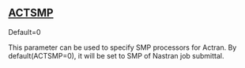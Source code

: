 ## [ACTSMP](https://help.hexagonmi.com/bundle/MSC_Nastran_2022.4/page/Nastran_Combined_Book/qrg/parameters/TOC.ACTSMP.xhtml)

Default=0

This parameter can be used to specify SMP processors for Actran. By default(ACTSMP=0), it will be set to SMP of Nastran job submittal.

